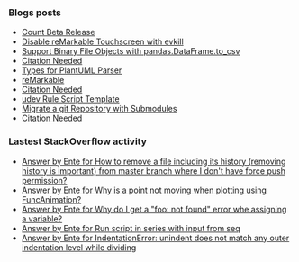 ### Blogs posts

<!-- BLOG-POST-LIST:START -->
- [Count Beta Release](https://duckpond.ch/count/2020/10/19/count-beta-release.html)
- [Disable reMarkable Touchscreen with evkill](https://duckpond.ch/evkill/bash/2020/08/10/disable-reMarkable-touchscreen-with-evkill.html)
- [Support Binary File Objects with pandas.DataFrame.to_csv](https://duckpond.ch/python/bash/2020/05/07/support-binary-file-objects-with-pandas.dataframe.to_csv.html)
- [Citation Needed](https://duckpond.ch/citation%20needed/2020/05/02/citation-needed.html)
- [Types for PlantUML Parser](https://duckpond.ch/plantuml-parser/javascript/2020/02/25/types-for-plantuml-parser.html)
- [reMarkable](https://duckpond.ch/nix/bash/2020/01/08/reMarkable.html)
- [Citation Needed](https://duckpond.ch/citation%20needed/2019/11/08/citation-needed.html)
- [udev Rule Script Template](https://duckpond.ch/bash/nix/2019/10/25/udev-rule-script-template.html)
- [Migrate a git Repository with Submodules](https://duckpond.ch/git-submodule-url-rewrite/git-sync-mirror/2019/07/08/migrate-a-git-repository-with-submodules.html)
- [Citation Needed](https://duckpond.ch/citation%20needed/2019/05/27/citation-needed.html)
<!-- BLOG-POST-LIST:END -->

### Lastest StackOverflow activity

<!-- STACKOVERFLOW:START -->
- [Answer by Ente for How to remove a file including its history (removing history is important) from master branch where I don't have force push permission?](https://stackoverflow.com/questions/63123653/how-to-remove-a-file-including-its-history-removing-history-is-important-from/63124290#63124290)
- [Answer by Ente for Why is a point not moving when plotting using FuncAnimation?](https://stackoverflow.com/questions/63061594/why-is-a-point-not-moving-when-plotting-using-funcanimation/63062343#63062343)
- [Answer by Ente for Why do I get a "foo: not found" error whe assigning a variable?](https://stackoverflow.com/questions/62850222/why-do-i-get-a-foo-not-found-error-whe-assigning-a-variable/62851813#62851813)
- [Answer by Ente for Run script in series with input from seq](https://stackoverflow.com/questions/62646893/run-script-in-series-with-input-from-seq/62646952#62646952)
- [Answer by Ente for IndentationError: unindent does not match any outer indentation level while dividing](https://stackoverflow.com/questions/62372924/indentationerror-unindent-does-not-match-any-outer-indentation-level-while-divi/62373135#62373135)
<!-- STACKOVERFLOW:END -->
